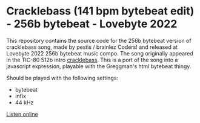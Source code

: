 # Cracklebass (141 bpm bytebeat edit) - 256b bytebeat - Lovebyte 2022

This repository contains the source code for the 256b bytebeat version
of cracklebass song, made by pestis / brainlez Coders! and released at
Lovebyte 2022 256b bytebeat music compo. The song originally appeared in
the TIC-80 512b intro
[cracklebass](https://github.com/vsariola/cracklebass). This is a port
of the song into a javascript expression, playable with the Greggman's
html bytebeat thingy.

Should be played with the following settings:
- bytebeat
- infix
- 44 kHz

[Listen online](https://greggman.com/downloads/examples/html5bytebeat/html5bytebeat.html#t=0&e=0&s=44100&bb=5d00000100fe0000000000000000141bc3a3e33e13a131d2d9a7cff3a43ec71601e81eb7211a9148f177d4d47eaf304f96f1bbd0064836e404e09712dd56d0200c1db65714f5af68dcc254b40ef8fec07e5a544c8065a7c2391cf7f4ede01d39d3b864a2e08288d760e0397bda42f1cef97e0ce1e5d11ec8d2acf1e7a691015c04ee01de353bb978fd41bb3bbaece0c584327ff3cd0a83999887110ba09c6dd4edacd2a8a3880893cd3809ca1da6bfca2bbf7d011043ce28713cae979f8f516808275dadd63a63063656bcfebbbb833d2ef5e085e3e8706e85e97a10f303b33284d16a376f08062f2bb2ffcabca000)
